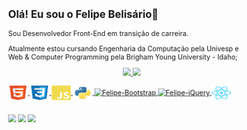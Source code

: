 ## Olá! Eu sou o Felipe Belisário👋

Sou Desenvolvedor Front-End em transição de carreira.

Atualmente estou cursando Engenharia da Computação pela Univesp e Web & Computer Programming pela Brigham Young University - Idaho;

<div align="center">
  <a href="https://github.com/FelipeSud">
  <img height="180em" src="https://github-readme-stats.vercel.app/api?username=felipeSud&show_icons=true&theme=dark&include_all_commits=true&count_private=true"/>
  <img height="180em" src="https://github-readme-stats.vercel.app/api/top-langs/?username=FelipeSud&layout=compact&langs_count=7&theme=dark"/>
</div>
  
  <div style="display: inline_block"><br>
     <img align="center" alt="Felipe-HTML" height="30" width="40" src="https://raw.githubusercontent.com/devicons/devicon/master/icons/html5/html5-original.svg">
     <img align="center" alt="Felipe-CSS" height="30" width="40" src="https://raw.githubusercontent.com/devicons/devicon/master/icons/css3/css3-original.svg">
     <img align="center" alt="Felipe-Js" height="30" width="40" src="https://raw.githubusercontent.com/devicons/devicon/master/icons/javascript/javascript-plain.svg">
     <img align="center" alt="Felipe-Python" height="30" width="40" src="https://raw.githubusercontent.com/devicons/devicon/master/icons/python/python-original.svg">
     <img align="center" alt="Felipe-Bootstrap" height="30" width="40" src="https://cdn.jsdelivr.net/gh/devicons/devicon/icons/bootstrap/bootstrap-original.svg">
     <img align="center" alt="Felipe-jQuery" height="30" width="40" src="https://cdn.jsdelivr.net/gh/devicons/devicon/icons/jquery/jquery-original.svg">
     <img align="center" alt="Felipe-React" height="30" width="40" src="https://raw.githubusercontent.com/devicons/devicon/master/icons/react/react-original.svg">

 
 

   

  
  
</div>
  
   ##
  <div>
   
  <a href="https://facebook.com/felipesud" target="_blank"><img src="https://img.shields.io/badge/Facebook-1877F2?style=for-the-badge&logo=facebook&logoColor=white" target="_blank"></a>
  <a href = "mailto:felipesantos.dsb@hotmail.com"><img src="https://img.shields.io/badge/Microsoft_Outlook-0078D4?style=for-the-badge&logo=microsoft-outlook&logoColor=white" target="_blank"></a>  <a href="https://www.linkedin.com/in/felipe-belisario-448b3230/" target="_blank"><img src="https://img.shields.io/badge/-LinkedIn-%230077B5?style=for-the-badge&logo=linkedin&logoColor=white" target="_blank"></a> 
  </div>
